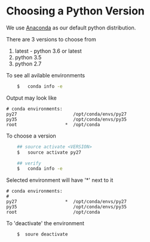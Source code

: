 # Choosing a Python Version

We use [Anaconda](https://anaconda.org/) as our default python distribution.

There are 3 versions to choose from
1. latest - python 3.6 or latest
2. python 3.5
3. python 2.7

To see all avilable environments
```bash
    $   conda info -e
```

Output may look like
```
# conda environments:
py27                     /opt/conda/envs/py27
py35                     /opt/conda/envs/py35
root                  *  /opt/conda
```

To choose a version
```bash
    ## source activate <VERSION>
    $   source activate py27

    ## verify
    $   conda info -e  
```

Selected environment will have '*' next to it
```
# conda environments:
#
py27                  *  /opt/conda/envs/py27
py35                     /opt/conda/envs/py35
root                     /opt/conda
```

To 'deactivate' the environment
```bash
    $  soure deactivate
```
